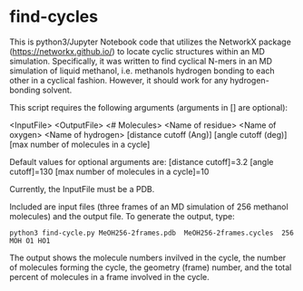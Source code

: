 # find-cycles
This is python3/Jupyter Notebook code that utilizes the NetworkX package (https://networkx.github.io/) to locate cyclic structures within an MD simulation. Specifically, it was written to find cyclical N-mers in an MD simulation of liquid methanol, i.e. methanols hydrogen bonding to each other in a cyclical fashion. However, it should work for any hydrogen-bonding solvent.

This script requires the following arguments (arguments in [] are optional):
    
   \<InputFile> \<OutputFile> \<# Molecules> \<Name of residue> \<Name of oxygen> \<Name of hydrogen> [distance cutoff (Ang)] [angle cutoff (deg)] [max number of molecules in a cycle]
   
   Default values for optional arguments are: [distance cutoff]=3.2 [angle cutoff]=130 [max number of molecules in a cycle]=10
  
  Currently, the InputFile must be a PDB.
  
  
  Included are input files (three frames of an MD simulation of 256 methanol molecules) and the output file. To generate the output, type:
  
    python3 find-cycle.py MeOH256-2frames.pdb  MeOH256-2frames.cycles  256 MOH O1 HO1

The output shows the molecule numbers invilved in the cycle, the number of molecules forming the cycle, the geometry (frame) number, and the total percent of molecules in a frame involved in the cycle.
